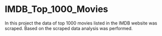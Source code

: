 # IMDB_Top_1000_Movies
In this project the data of top 1000 movies listed in the IMDB website was scraped. Based on the scraped data analysis was performed.
